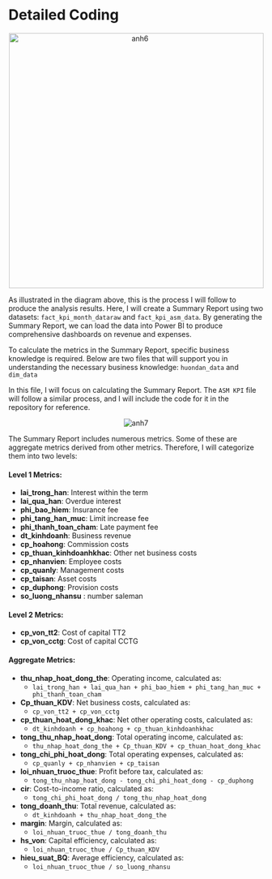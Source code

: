 # Detailed Coding 
<div align="center">
  <img src="https://github.com/danhkhanglamdata/FinanceProject-SalesKPI/assets/153256289/ee48fbe1-b251-470d-a442-de8d185d041e" alt="anh6" width ="503px">
</div>

As illustrated in the diagram above, this is the process I will follow to produce the analysis results. Here, I will create a Summary Report using two datasets: `fact_kpi_month_dataraw` and `fact_kpi_asm_data`. By generating the Summary Report, we can load the data into Power BI to produce comprehensive dashboards on revenue and expenses.

To calculate the metrics in the Summary Report, specific business knowledge is required. Below are two files that will support you in understanding the necessary business knowledge: `huondan_data` and `dim_data`

In this file, I will focus on calculating the Summary Report. The `ASM KPI` file will follow a similar process, and I will include the code for it in the repository for reference.

<div align="center">
  <img src="https://github.com/danhkhanglamdata/FinanceProject-SalesKPI/assets/153256289/1a4f1f53-2387-428a-9aa2-97083c5e7ecd" alt="anh7" >
</div>

The Summary Report includes numerous metrics. Some of these are aggregate metrics derived from other metrics. Therefore, I will categorize them into two levels:

#### Level 1 Metrics:
- **lai_trong_han**: Interest within the term
- **lai_qua_han**: Overdue interest
- **phi_bao_hiem**: Insurance fee
- **phi_tang_han_muc**: Limit increase fee
- **phi_thanh_toan_cham**: Late payment fee
- **dt_kinhdoanh**: Business revenue
- **cp_hoahong**: Commission costs
- **cp_thuan_kinhdoanhkhac**: Other net business costs
- **cp_nhanvien**: Employee costs
- **cp_quanly**: Management costs
- **cp_taisan**: Asset costs
- **cp_duphong**: Provision costs
- **so_luong_nhansu** : number saleman

#### Level 2 Metrics:
- **cp_von_tt2**: Cost of capital TT2
- **cp_von_cctg**: Cost of capital CCTG

#### Aggregate Metrics:
- **thu_nhap_hoat_dong_the**: Operating income, calculated as:
  - `lai_trong_han + lai_qua_han + phi_bao_hiem + phi_tang_han_muc + phi_thanh_toan_cham`
- **Cp_thuan_KDV**: Net business costs, calculated as:
  - `cp_von_tt2 + cp_von_cctg`
- **cp_thuan_hoat_dong_khac**: Net other operating costs, calculated as:
  - `dt_kinhdoanh + cp_hoahong + cp_thuan_kinhdoanhkhac`
- **tong_thu_nhap_hoat_dong**: Total operating income, calculated as:
  - `thu_nhap_hoat_dong_the + Cp_thuan_KDV + cp_thuan_hoat_dong_khac`
- **tong_chi_phi_hoat_dong**: Total operating expenses, calculated as:
  - `cp_quanly + cp_nhanvien + cp_taisan`
- **loi_nhuan_truoc_thue**: Profit before tax, calculated as:
  - `tong_thu_nhap_hoat_dong - tong_chi_phi_hoat_dong - cp_duphong`
- **cir**: Cost-to-income ratio, calculated as:
  - `tong_chi_phi_hoat_dong / tong_thu_nhap_hoat_dong`
- **tong_doanh_thu**: Total revenue, calculated as:
  - `dt_kinhdoanh + thu_nhap_hoat_dong_the`
- **margin**: Margin, calculated as:
  - `loi_nhuan_truoc_thue / tong_doanh_thu`
- **hs_von**: Capital efficiency, calculated as:
  - `loi_nhuan_truoc_thue / Cp_thuan_KDV`
- **hieu_suat_BQ**: Average efficiency, calculated as:
  - `loi_nhuan_truoc_thue / so_luong_nhansu`




